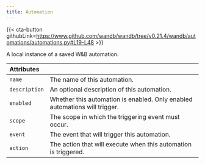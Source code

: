 ```yaml
---
title: Automation
---
```


{{< cta-button githubLink=https://www.github.com/wandb/wandb/tree/v0.21.4/wandb/automations/automations.py#L19-L48 >}}

A local instance of a saved W&B automation.

| Attributes |  |
| :--- | :--- |
|  `name` |  The name of this automation. |
|  `description` |  An optional description of this automation. |
|  `enabled` |  Whether this automation is enabled. Only enabled automations will trigger. |
|  `scope` |  The scope in which the triggering event must occur. |
|  `event` |  The event that will trigger this automation. |
|  `action` |  The action that will execute when this automation is triggered. |
